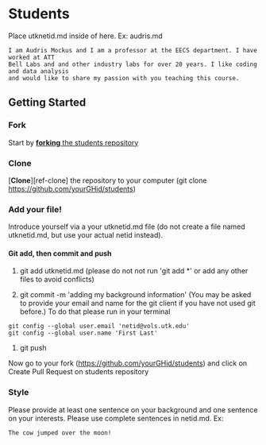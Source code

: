 # Students

Place utknetid.md inside of here. Ex: audris.md

```
I am Audris Mockus and I am a professor at the EECS department. I have worked at ATT 
Bell Labs and and other industry labs for over 20 years. I like coding and data analysis 
and would like to share my passion with you teaching this course.
```

## Getting Started

### Fork

Start by [**forking** the students repository](https://github.com/cs340-20/students)

### Clone

[**Clone**][ref-clone] the repository to your computer (git clone https://github.com/yourGHid/students)

### Add your file!

Introduce yourself via a your utknetid.md file (do not create a file named utknetid.md, but use your actual netid instead).  

#### Git add, then commit and push 

1. git add utknetid.md (please do not not run 'git add *' or add any other files to avoid conflicts) 


1. git commit -m 'adding my background information'
(You may be asked to provide your email and name for the git client if you have not used git before.)
To do that please run in your terminal
```
git config --global user.email 'netid@vols.utk.edu' 
git config --global user.name 'First Last' 

```

1. git push

Now go to your fork (https://github.com/yourGHid/students) and click on Create Pull Request on students repository

### Style

Please provide at least one sentence on your background and one sentence on your interests. Please use complete sentences in netid.md. Ex:

```
The cow jumped over the moon!
```
